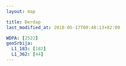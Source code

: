```yaml
---
layout: map

title: Đerdap
last_modified_at: 2018-05-17T00:48:13+02:00

WDPA: [2522]
geoSrbija:
  L1_183: [182]
  L1_362: [44]
---
```


